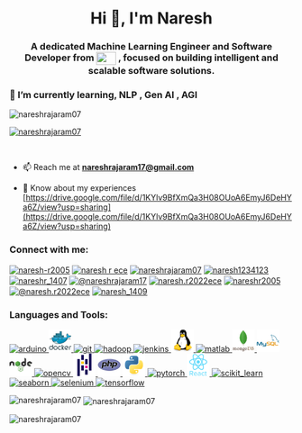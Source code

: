 <h1 align="center">Hi 👋, I'm Naresh</h1>
<h3 align="center">A dedicated Machine Learning Engineer and Software Developer from <img align="center" src="https://imgs.search.brave.com/g7b4DndEO0vcg955Gc--OxTaDUOGUmmB9XFXRPH7EF4/rs:fit:500:0:0:0/g:ce/aHR0cHM6Ly9jZG4u/YnJpdGFubmljYS5j/b20vOTcvMTU5Ny0w/NTAtMDA4RjMwRkEv/RmxhZy1JbmRpYS5q/cGc" height="23" width="35" /> , focused on building intelligent and scalable software solutions.</h3>
<h3>🌱 I’m currently learning, NLP , Gen AI , AGI </h3>

<p align="left"> <img src="https://komarev.com/ghpvc/?username=nareshrajaram07&label=Profile%20views&color=0e75b6&style=flat" alt="nareshrajaram07" /> </p>

<p align="left"> <a href="https://github.com/ryo-ma/github-profile-trophy"><img src="https://github-profile-trophy.vercel.app/?username=nareshrajaram07" alt="nareshrajaram07" /></a> </p>

<p align="left"> <a href="https://twitter.com/" target="blank"><img src="https://img.shields.io/twitter/follow/?logo=twitter&style=for-the-badge" alt="" /></a> </p>

- 📫 Reach me at **nareshrajaram17@gmail.com**

- 📄 Know about my experiences [https://drive.google.com/file/d/1KYlv9BfXmQa3H08OUoA6EmyJ6DeHYa6Z/view?usp=sharing](https://drive.google.com/file/d/1KYlv9BfXmQa3H08OUoA6EmyJ6DeHYa6Z/view?usp=sharing)

<h3 align="left">Connect with me:</h3>
<p align="left">
<a href="https://linkedin.com/in/naresh-r2005" target="blank"><img align="center" src="https://raw.githubusercontent.com/rahuldkjain/github-profile-readme-generator/master/src/images/icons/Social/linked-in-alt.svg" alt="naresh-r2005" height="30" width="40" /></a>
<a href="https://stackoverflow.com/users/naresh r ece" target="blank"><img align="center" src="https://raw.githubusercontent.com/rahuldkjain/github-profile-readme-generator/master/src/images/icons/Social/stack-overflow.svg" alt="naresh r ece" height="30" width="40" /></a>
<a href="https://codesandbox.com/nareshrajaram07" target="blank"><img align="center" src="https://raw.githubusercontent.com/rahuldkjain/github-profile-readme-generator/master/src/images/icons/Social/codesandbox.svg" alt="nareshrajaram07" height="30" width="40" /></a>
<a href="https://kaggle.com/naresh1234123" target="blank"><img align="center" src="https://raw.githubusercontent.com/rahuldkjain/github-profile-readme-generator/master/src/images/icons/Social/kaggle.svg" alt="naresh1234123" height="30" width="40" /></a>
<a href="https://www.codechef.com/users/nareshr_1407" target="blank"><img align="center" src="https://cdn.jsdelivr.net/npm/simple-icons@3.1.0/icons/codechef.svg" alt="nareshr_1407" height="30" width="40" /></a>
<a href="https://www.hackerrank.com/@nareshrajaram17" target="blank"><img align="center" src="https://raw.githubusercontent.com/rahuldkjain/github-profile-readme-generator/master/src/images/icons/Social/hackerrank.svg" alt="@nareshrajaram17" height="30" width="40" /></a>
<a href="https://codeforces.com/profile/naresh.r2022ece" target="blank"><img align="center" src="https://raw.githubusercontent.com/rahuldkjain/github-profile-readme-generator/master/src/images/icons/Social/codeforces.svg" alt="naresh.r2022ece" height="30" width="40" /></a>
<a href="https://www.leetcode.com/nareshr2005" target="blank"><img align="center" src="https://raw.githubusercontent.com/rahuldkjain/github-profile-readme-generator/master/src/images/icons/Social/leet-code.svg" alt="nareshr2005" height="30" width="40" /></a>
<a href="https://www.hackerearth.com/@naresh.r2022ece" target="blank"><img align="center" src="https://raw.githubusercontent.com/rahuldkjain/github-profile-readme-generator/master/src/images/icons/Social/hackerearth.svg" alt="@naresh.r2022ece" height="30" width="40" /></a>
<a href="https://auth.geeksforgeeks.org/user/naresh_1409" target="blank"><img align="center" src="https://raw.githubusercontent.com/rahuldkjain/github-profile-readme-generator/master/src/images/icons/Social/geeks-for-geeks.svg" alt="naresh_1409" height="30" width="40" /></a>
</p>

<h3 align="left">Languages and Tools:</h3>
<p align="left"> <a href="https://www.arduino.cc/" target="_blank" rel="noreferrer"> <img src="https://cdn.worldvectorlogo.com/logos/arduino-1.svg" alt="arduino" width="40" height="40"/> </a> <a href="https://www.docker.com/" target="_blank" rel="noreferrer"> <img src="https://raw.githubusercontent.com/devicons/devicon/master/icons/docker/docker-original-wordmark.svg" alt="docker" width="40" height="40"/> </a> <a href="https://git-scm.com/" target="_blank" rel="noreferrer"> <img src="https://www.vectorlogo.zone/logos/git-scm/git-scm-icon.svg" alt="git" width="40" height="40"/> </a> <a href="https://hadoop.apache.org/" target="_blank" rel="noreferrer"> <img src="https://www.vectorlogo.zone/logos/apache_hadoop/apache_hadoop-icon.svg" alt="hadoop" width="40" height="40"/> </a> <a href="https://www.jenkins.io" target="_blank" rel="noreferrer"> <img src="https://www.vectorlogo.zone/logos/jenkins/jenkins-icon.svg" alt="jenkins" width="40" height="40"/> </a> <a href="https://www.linux.org/" target="_blank" rel="noreferrer"> <img src="https://raw.githubusercontent.com/devicons/devicon/master/icons/linux/linux-original.svg" alt="linux" width="40" height="40"/> </a> <a href="https://www.mathworks.com/" target="_blank" rel="noreferrer"> <img src="https://upload.wikimedia.org/wikipedia/commons/2/21/Matlab_Logo.png" alt="matlab" width="40" height="40"/> </a> <a href="https://www.mongodb.com/" target="_blank" rel="noreferrer"> <img src="https://raw.githubusercontent.com/devicons/devicon/master/icons/mongodb/mongodb-original-wordmark.svg" alt="mongodb" width="40" height="40"/> </a> <a href="https://www.mysql.com/" target="_blank" rel="noreferrer"> <img src="https://raw.githubusercontent.com/devicons/devicon/master/icons/mysql/mysql-original-wordmark.svg" alt="mysql" width="40" height="40"/> </a> <a href="https://nodejs.org" target="_blank" rel="noreferrer"> <img src="https://raw.githubusercontent.com/devicons/devicon/master/icons/nodejs/nodejs-original-wordmark.svg" alt="nodejs" width="40" height="40"/> </a> <a href="https://opencv.org/" target="_blank" rel="noreferrer"> <img src="https://www.vectorlogo.zone/logos/opencv/opencv-icon.svg" alt="opencv" width="40" height="40"/> </a> <a href="https://pandas.pydata.org/" target="_blank" rel="noreferrer"> <img src="https://raw.githubusercontent.com/devicons/devicon/2ae2a900d2f041da66e950e4d48052658d850630/icons/pandas/pandas-original.svg" alt="pandas" width="40" height="40"/> </a> <a href="https://www.php.net" target="_blank" rel="noreferrer"> <img src="https://raw.githubusercontent.com/devicons/devicon/master/icons/php/php-original.svg" alt="php" width="40" height="40"/> </a> <a href="https://www.python.org" target="_blank" rel="noreferrer"> <img src="https://raw.githubusercontent.com/devicons/devicon/master/icons/python/python-original.svg" alt="python" width="40" height="40"/> </a> <a href="https://pytorch.org/" target="_blank" rel="noreferrer"> <img src="https://www.vectorlogo.zone/logos/pytorch/pytorch-icon.svg" alt="pytorch" width="40" height="40"/> </a> <a href="https://reactjs.org/" target="_blank" rel="noreferrer"> <img src="https://raw.githubusercontent.com/devicons/devicon/master/icons/react/react-original-wordmark.svg" alt="react" width="40" height="40"/> </a> <a href="https://scikit-learn.org/" target="_blank" rel="noreferrer"> <img src="https://upload.wikimedia.org/wikipedia/commons/0/05/Scikit_learn_logo_small.svg" alt="scikit_learn" width="40" height="40"/> </a> <a href="https://seaborn.pydata.org/" target="_blank" rel="noreferrer"> <img src="https://seaborn.pydata.org/_images/logo-mark-lightbg.svg" alt="seaborn" width="40" height="40"/> </a> <a href="https://www.selenium.dev" target="_blank" rel="noreferrer"> <img src="https://raw.githubusercontent.com/detain/svg-logos/780f25886640cef088af994181646db2f6b1a3f8/svg/selenium-logo.svg" alt="selenium" width="40" height="40"/> </a> <a href="https://www.tensorflow.org" target="_blank" rel="noreferrer"> <img src="https://www.vectorlogo.zone/logos/tensorflow/tensorflow-icon.svg" alt="tensorflow" width="40" height="40"/> </a> </p>

<p><img align="left" src="https://github-readme-stats.vercel.app/api/top-langs?username=nareshrajaram07&show_icons=true&locale=en&layout=compact" alt="nareshrajaram07" /></p>

<p>&nbsp;<img align="center" src="https://github-readme-stats.vercel.app/api?username=nareshrajaram07&show_icons=true&locale=en" alt="nareshrajaram07" /></p>

<p><img align="center" src="https://github-readme-streak-stats.herokuapp.com/?user=nareshrajaram07&" alt="nareshrajaram07" /></p>
